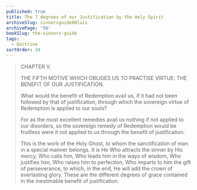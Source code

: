 ```yaml
---
published: true
title: The 7 degrees of our Justification by the Holy Spirit
archiveSlug: sinnersguide00luis
archivePage: '56'
bookSlug: the-sinners-guide
tags:
  - Doctrine
sortOrder: 34
---
```


> CHAPTER V.
>
> THE FIFTH MOTIVE WHICH OBLIGES US TO PRACTISE VIRTUE: THE BENEFIT OF OUR JUSTIFICATION.
>
> What would the benefit of Redemption avail us, if it had not been followed by that of justification, through which the sovereign virtue of Redemption is applied to our souls?
>
> For as the most excellent remedies avail us nothing if not applied to our disorders, so the sovereign remedy of Redemption would be fruitless were it not applied to us through the benefit of justification.
>
> This is the work of the Holy Ghost, to whom the sanctification of man in a special manner belongs. It is He Who attracts the sinner by His mercy, Who calls him, Who leads him in the ways of wisdom, Who justifies him, Who raises him to perfection, Who imparts to him the gift of perseverance, to which, in the end, He will add the crown of everlasting glory. These are the different degrees of grace contained in the inestimable benefit of justification.

